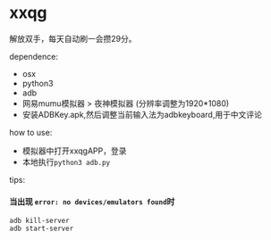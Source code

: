 # xxqg
解放双手，每天自动刷一会攒29分。

dependence:    
- osx
- python3
- adb 
- 网易mumu模拟器 > 夜神模拟器 (分辨率调整为1920*1080)
- 安装ADBKey.apk,然后调整当前输入法为adbkeyboard,用于中文评论
 
how to use:
- 模拟器中打开xxqgAPP，登录
- 本地执行``python3 adb.py``

tips:
#### 当出现 ``` error: no devices/emulators found ```时
``` 
adb kill-server   
adb start-server
``` 

